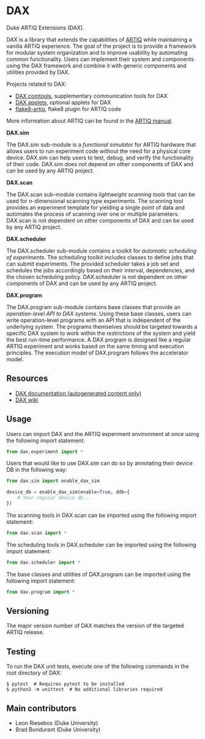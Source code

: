 # DAX

Duke ARTIQ Extensions (DAX).

DAX is a library that extends the capabilities of [ARTIQ](https://github.com/m-labs/artiq)
while maintaining a vanilla ARTIQ experience. The goal of the project is to provide a framework for modular system
organization and to improve usability by automating common functionality. Users can implement their system and
components using the DAX framework and combine it with generic components and utilities provided by DAX.

Projects related to DAX:

- [DAX comtools](https://gitlab.com/duke-artiq/dax-comtools), supplementary communication tools for DAX
- [DAX applets](https://gitlab.com/duke-artiq/dax-applets), optional applets for DAX
- [flake8-artiq](https://gitlab.com/duke-artiq/flake8-artiq), flake8 plugin for ARTIQ code

More information about ARTIQ can be found in the [ARTIQ manual](https://m-labs.hk/artiq/manual/).

**DAX.sim**

The DAX.sim sub-module is a *functional simulator* for ARTIQ hardware that allows users to run experiment code without
the need for a physical core device. DAX.sim can help users to test, debug, and verify the functionality of their code.
DAX.sim does not depend on other components of DAX and can be used by any ARTIQ project.

**DAX.scan**

The DAX.scan sub-module contains *lightweight scanning tools* that can be used for n-dimensional scanning type
experiments. The scanning tool provides an experiment template for yielding a single point of data and automates the
process of scanning over one or multiple parameters. DAX.scan is not dependent on other components of DAX and can be
used by any ARTIQ project.

**DAX.scheduler**

The DAX.scheduler sub-module contains a toolkit for *automatic scheduling of experiments*. The scheduling toolkit
includes classes to define jobs that can submit experiments. The provided scheduler takes a job set and schedules the
jobs accordingly based on their interval, dependencies, and the chosen scheduling policy. DAX.scheduler is not dependent
on other components of DAX and can be used by any ARTIQ project.

**DAX.program**

The DAX.program sub-module contains base classes that provide an *operation-level API to DAX systems*. Using these base
classes, users can write operation-level programs with an API that is independent of the underlying system. The programs
themselves should be targeted towards a specific DAX system to work within the restrictions of the system and yield the
best run-time performance. A DAX program is designed like a regular ARTIQ experiment and works based on the same timing
and execution principles. The execution model of DAX.program follows the accelerator model.

## Resources

- [DAX documentation (autogenerated content only)](https://duke-artiq.gitlab.io/dax/)
- [DAX wiki](https://gitlab.com/duke-artiq/dax/-/wikis/home)

## Usage

Users can import DAX and the ARTIQ experiment environment at once using the following import statement:

```python
from dax.experiment import *
```

Users that would like to use DAX.sim can do so by annotating their device DB in the following way:

```python
from dax.sim import enable_dax_sim

device_db = enable_dax_sim(enable=True, ddb={
    # Your regular device db...
})
```

The scanning tools in DAX.scan can be imported using the following import statement:

```python
from dax.scan import *
```

The scheduling tools in DAX.scheduler can be imported using the following import statement:

```python
from dax.scheduler import *
```

The base classes and utilities of DAX.program can be imported using the following import statement:

```python
from dax.program import *
```

## Versioning

The major version number of DAX matches the version of the targeted ARTIQ release.

## Testing

To run the DAX unit tests, execute one of the following commands in the root directory of DAX:

```shell
$ pytest  # Requires pytest to be installed
$ python3 -m unittest  # No additional libraries required
```

## Main contributors

- Leon Riesebos (Duke University)
- Brad Bondurant (Duke University)
